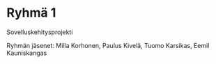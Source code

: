 # Ryhmä 1
Sovelluskehitysprojekti

Ryhmän jäsenet:
Milla Korhonen, Paulus Kivelä, Tuomo Karsikas, Eemil Kauniskangas